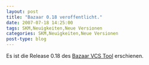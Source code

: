 ```yaml
---
layout: post
title: "Bazaar 0.18 veroffentlicht."
date: 2007-07-18 14:25:00
tags: SKM,Neuigkeiten,Neue Versionen
categories: SKM,Neuigkeiten,Neue Versionen
post-type: blog
---
```

Es ist die Release 0.18 des [Bazaar VCS Tool](http://bazaar-vcs.org/) erschienen. 
